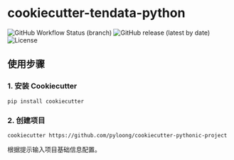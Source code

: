 # cookiecutter-tendata-python

![GitHub Workflow Status (branch)](https://img.shields.io/github/workflow/status/pyloong/cookiecutter-pythonic-project/main/master?style=flat-square)
![GitHub release (latest by date)](https://img.shields.io/github/v/release/pyloong/cookiecutter-pythonic-project?style=flat-square)
![License](https://img.shields.io/github/license/pyloong/cookiecutter-pythonic-project?style=flat-square)

## 使用步骤

### 1. 安装 Cookiecutter

```shell script
pip install cookiecutter
```

### 2. 创建项目

```shell script
cookiecutter https://github.com/pyloong/cookiecutter-pythonic-project
```

根据提示输入项目基础信息配置。
